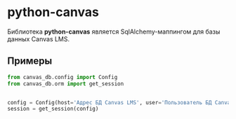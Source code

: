 # python-canvas
Библиотека **python-canvas** является SqlAlchemy-маппингом для базы данных Canvas LMS.

## Примеры
```python
from canvas_db.config import Config
from canvas_db.orm import get_session


config = Config(host='Адрес БД Canvas LMS', user='Пользователь БД Canvas LMS', passowrd='Пароль БД Canvas LMS')
session = get_session(config)
```